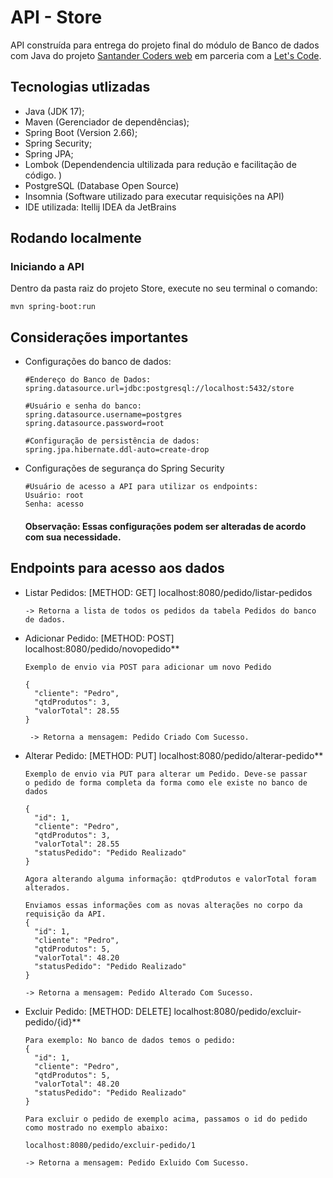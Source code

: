 # API - Store

API construída para entrega do projeto final do módulo de Banco de dados com Java do projeto
[Santander Coders web](https://app.becas-santander.com/pt/program/bolsas-santander-tecnologia-santander-coders-web-full-stack-2021)
em parceria com a [Let's Code](https://letscode.com.br/).


## Tecnologias utlizadas

- Java (JDK 17);
- Maven (Gerenciador de dependências);
- Spring Boot (Version 2.66);
- Spring Security;
- Spring JPA;
- Lombok (Dependendencia ultilizada para redução e facilitação de código. )
- PostgreSQL (Database Open Source)
- Insomnia (Software utilizado para executar requisições na API)
- IDE utilizada: Itellij IDEA da JetBrains


## Rodando localmente

### Iniciando a API  
Dentro da pasta raiz do projeto Store, execute no seu terminal o comando:
  
    mvn spring-boot:run


## Considerações importantes

- Configurações do banco de dados:

      #Endereço do Banco de Dados:
      spring.datasource.url=jdbc:postgresql://localhost:5432/store
      
      #Usuário e senha do banco:
      spring.datasource.username=postgres
      spring.datasource.password=root
      
      #Configuração de persistência de dados:    
      spring.jpa.hibernate.ddl-auto=create-drop

- Configurações de segurança do Spring Security

      #Usuário de acesso a API para utilizar os endpoints:
      Usuário: root
      Senha: acesso

  #### Observação: Essas configurações podem ser alteradas de acordo com sua necessidade.


## Endpoints para acesso aos dados

- Listar Pedidos: [METHOD: GET] localhost:8080/pedido/listar-pedidos

      -> Retorna a lista de todos os pedidos da tabela Pedidos do banco de dados.


- Adicionar Pedido: [METHOD: POST] localhost:8080/pedido/novopedido**

      Exemplo de envio via POST para adicionar um novo Pedido

      {        
        "cliente": "Pedro",
        "qtdProdutos": 3,
        "valorTotal": 28.55
      }
    
       -> Retorna a mensagem: Pedido Criado Com Sucesso.


- Alterar Pedido: [METHOD: PUT] localhost:8080/pedido/alterar-pedido**

      Exemplo de envio via PUT para alterar um Pedido. Deve-se passar
      o pedido de forma completa da forma como ele existe no banco de dados

      { 
        "id": 1,      
        "cliente": "Pedro",
        "qtdProdutos": 3,
        "valorTotal": 28.55
        "statusPedido": "Pedido Realizado"
      }

      Agora alterando alguma informação: qtdProdutos e valorTotal foram alterados.

      Enviamos essas informações com as novas alterações no corpo da requisição da API.
      { 
        "id": 1,      
        "cliente": "Pedro",
        "qtdProdutos": 5,
        "valorTotal": 48.20
        "statusPedido": "Pedido Realizado"
      }

      -> Retorna a mensagem: Pedido Alterado Com Sucesso.


- Excluir Pedido: [METHOD: DELETE] localhost:8080/pedido/excluir-pedido/{id}**

      Para exemplo: No banco de dados temos o pedido:
      { 
        "id": 1,      
        "cliente": "Pedro",
        "qtdProdutos": 5,
        "valorTotal": 48.20
        "statusPedido": "Pedido Realizado"
      }

      Para excluir o pedido de exemplo acima, passamos o id do pedido
      como mostrado no exemplo abaixo:
    
      localhost:8080/pedido/excluir-pedido/1

      -> Retorna a mensagem: Pedido Exluido Com Sucesso.


